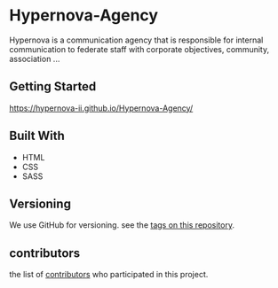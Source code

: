 # Hypernova-Agency

Hypernova is a communication agency that is responsible for internal communication to federate staff with corporate objectives, community, association ...

## Getting Started

https://hypernova-ii.github.io/Hypernova-Agency/

## Built With

* HTML
* CSS
* SASS

## Versioning

We use GitHub for versioning. see the [tags on this repository](https://github.com/Hypernova-II/Hypernova-Agency/tags). 

## contributors

the list of [contributors](https://github.com/Hypernova-II/Hypernova-Agency/graphs/contributors) who participated in this project.
